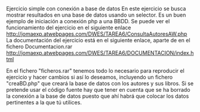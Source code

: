 Ejercicio simple con conexión a base de datos
En este ejercicio se busca mostrar resultados en una base de datos usando un selector.
Es un buen ejemplo de iniciación a conexión php a una BBDD.
Se puede ver el funcionamiento del ejercicio en el siguiente enlace
http://jomaexp.atwebpages.com/DWES/TAREA6/ConsultaAutoresAW.php
La documentación del ejercicio está en el siguiente enlace, aparte de en el fichero Documentacion.rar
http://jomaexp.atwebpages.com/DWES/TAREA6/DOCUMENTACION/index.html

En el fichero "ficheros.rar" tenemos todo lo necesario para reproducir el ejercicio y hacer cambios si así lo deseamos, incluyendo un fichero "creaBD.php" que creará la base de datos con los autores y sus libros.
Si se pretende usar el código fuente hay que tener en cuenta que se ha borrado la conexión a la base de datos puesto que ahí habrá que colocar los datos pertinentes a la que tú utilices.
